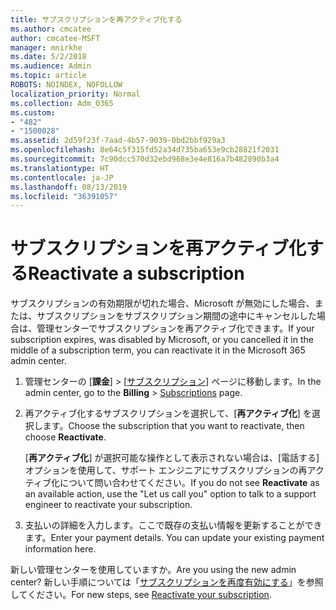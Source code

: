 ```yaml
---
title: サブスクリプションを再アクティブ化する
ms.author: cmcatee
author: cmcatee-MSFT
manager: mnirkhe
ms.date: 5/2/2018
ms.audience: Admin
ms.topic: article
ROBOTS: NOINDEX, NOFOLLOW
localization_priority: Normal
ms.collection: Adm_O365
ms.custom:
- "482"
- "1500028"
ms.assetid: 2d59f23f-7aad-4b57-9039-0bd2bbf929a3
ms.openlocfilehash: 8e64c5f315fd52a34d735ba653e9cb28821f2031
ms.sourcegitcommit: 7c90dcc570d32ebd968e3e4e816a7b482890b3a4
ms.translationtype: HT
ms.contentlocale: ja-JP
ms.lasthandoff: 08/13/2019
ms.locfileid: "36391057"
---
```

# <a name="reactivate-a-subscription"></a><span data-ttu-id="a5010-102">サブスクリプションを再アクティブ化する</span><span class="sxs-lookup"><span data-stu-id="a5010-102">Reactivate a subscription</span></span>

<span data-ttu-id="a5010-103">サブスクリプションの有効期限が切れた場合、Microsoft が無効にした場合、または、サブスクリプションをサブスクリプション期間の途中にキャンセルした場合は、管理センターでサブスクリプションを再アクティブ化できます。</span><span class="sxs-lookup"><span data-stu-id="a5010-103">If your subscription expires, was disabled by Microsoft, or you cancelled it in the middle of a subscription term, you can reactivate it in the Microsoft 365 admin center.</span></span>
  
1. <span data-ttu-id="a5010-104">管理センターの [**課金**] \> [[サブスクリプション](https://go.microsoft.com/fwlink/p/?linkid=842054)] ページに移動します。</span><span class="sxs-lookup"><span data-stu-id="a5010-104">In the admin center, go to the **Billing** \> [Subscriptions](https://go.microsoft.com/fwlink/p/?linkid=842054) page.</span></span>

2. <span data-ttu-id="a5010-105">再アクティブ化するサブスクリプションを選択して、[**再アクティブ化**] を選択します。</span><span class="sxs-lookup"><span data-stu-id="a5010-105">Choose the subscription that you want to reactivate, then choose **Reactivate**.</span></span>

    <span data-ttu-id="a5010-106">[**再アクティブ化**] が選択可能な操作として表示されない場合は、[電話する] オプションを使用して、サポート エンジニアにサブスクリプションの再アクティブ化について問い合わせてください。</span><span class="sxs-lookup"><span data-stu-id="a5010-106">If you do not see **Reactivate** as an available action, use the "Let us call you" option to talk to a support engineer to reactivate your subscription.</span></span>

3. <span data-ttu-id="a5010-p101">支払いの詳細を入力します。ここで既存の支払い情報を更新することができます。</span><span class="sxs-lookup"><span data-stu-id="a5010-p101">Enter your payment details. You can update your existing payment information here.</span></span>

<span data-ttu-id="a5010-109">新しい管理センターを使用していますか。</span><span class="sxs-lookup"><span data-stu-id="a5010-109">Are you using the new admin center?</span></span> <span data-ttu-id="a5010-110">新しい手順については「[サブスクリプションを再度有効にする](https://docs.microsoft.com/ja-JP/office365/admin/subscriptions-and-billing/reactivate-your-subscription)」を参照してください。</span><span class="sxs-lookup"><span data-stu-id="a5010-110">For new steps, see [Reactivate your subscription](https://docs.microsoft.com/en-us/office365/admin/subscriptions-and-billing/reactivate-your-subscription).</span></span>